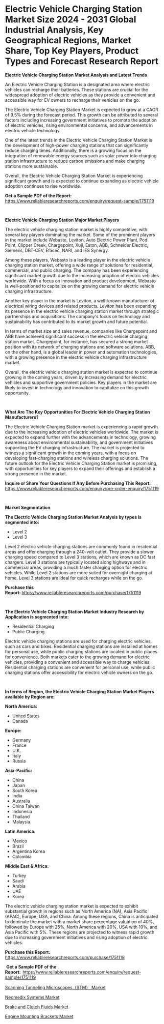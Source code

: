 <p><h1>Electric Vehicle Charging Station Market Size 2024 - 2031 Global Industrial Analysis, Key Geographical Regions, Market Share, Top Key Players, Product Types and Forecast Research Report</h1></p><p><strong>Electric Vehicle Charging Station Market Analysis and Latest Trends</strong></p>
<p><p>An Electric Vehicle Charging Station is a designated area where electric vehicles can recharge their batteries. These stations are crucial for the widespread adoption of electric vehicles as they provide a convenient and accessible way for EV owners to recharge their vehicles on the go. </p><p>The Electric Vehicle Charging Station Market is expected to grow at a CAGR of 9.5% during the forecast period. This growth can be attributed to several factors including increasing government initiatives to promote the adoption of electric vehicles, rising environmental concerns, and advancements in electric vehicle technology.</p><p>One of the latest trends in the Electric Vehicle Charging Station Market is the development of high-power charging stations that can significantly reduce charging times. Additionally, there is a growing focus on the integration of renewable energy sources such as solar power into charging station infrastructure to reduce carbon emissions and make charging stations more sustainable.</p><p>Overall, the Electric Vehicle Charging Station Market is experiencing significant growth and is expected to continue expanding as electric vehicle adoption continues to rise worldwide.</p></p>
<p><strong>Get a Sample PDF of the Report:&nbsp;</strong> <a href="https://www.reliableresearchreports.com/enquiry/request-sample/1751119">https://www.reliableresearchreports.com/enquiry/request-sample/1751119</a></p>
<p>&nbsp;</p>
<p><strong>Electric Vehicle Charging Station Major Market Players</strong></p>
<p><p>The electric vehicle charging station market is highly competitive, with several key players dominating the market. Some of the prominent players in the market include Webasto, Leviton, Auto Electric Power Plant, Pod Point, Clipper Creek, Chargepoint, Xuji, Eaton, ABB, Schneider Electric, Siemens, DBT-CEV, Efacec, NARI, and IES Synergy.</p><p>Among these players, Webasto is a leading player in the electric vehicle charging station market, offering a wide range of solutions for residential, commercial, and public charging. The company has been experiencing significant market growth due to the increasing adoption of electric vehicles worldwide. With a focus on innovation and product development, Webasto is well-positioned to capitalize on the growing demand for electric vehicle charging infrastructure.</p><p>Another key player in the market is Leviton, a well-known manufacturer of electrical wiring devices and related products. Leviton has been expanding its presence in the electric vehicle charging station market through strategic partnerships and acquisitions. The company's focus on technology and sustainability has contributed to its market growth and future potential.</p><p>In terms of market size and sales revenue, companies like Chargepoint and ABB have achieved significant success in the electric vehicle charging station market. Chargepoint, for instance, has secured a strong market position with its network of charging stations and software solutions. ABB, on the other hand, is a global leader in power and automation technologies, with a growing presence in the electric vehicle charging infrastructure market.</p><p>Overall, the electric vehicle charging station market is expected to continue growing in the coming years, driven by increasing demand for electric vehicles and supportive government policies. Key players in the market are likely to invest in technology and innovation to capitalize on this growth opportunity.</p></p>
<p>&nbsp;</p>
<p><strong>What Are The Key Opportunities For Electric Vehicle Charging Station Manufacturers?</strong></p>
<p><p>The Electric Vehicle Charging Station market is experiencing a rapid growth due to the increasing adoption of electric vehicles worldwide. The market is expected to expand further with the advancements in technology, growing awareness about environmental sustainability, and government initiatives supporting the EV charging infrastructure. The market is projected to witness a significant growth in the coming years, with a focus on developing fast-charging stations and wireless charging solutions. The future outlook for the Electric Vehicle Charging Station market is promising, with opportunities for key players to expand their offerings and establish a strong presence in the market.</p></p>
<p><strong>Inquire or Share Your Questions If Any Before Purchasing This Report:</strong> <a href="https://www.reliableresearchreports.com/enquiry/pre-order-enquiry/1751119">https://www.reliableresearchreports.com/enquiry/pre-order-enquiry/1751119</a></p>
<p>&nbsp;</p>
<p><strong>Market Segmentation</strong></p>
<p><strong>The Electric Vehicle Charging Station Market Analysis by types is segmented into:</strong></p>
<p><ul><li>Level 2</li><li>Level 3</li></ul></p>
<p><p>Level 2 electric vehicle charging stations are commonly found in residential areas and offer charging through a 240-volt outlet. They provide a slower charging speed compared to Level 3 stations, which are known as DC fast chargers. Level 3 stations are typically located along highways and in commercial areas, providing a much faster charging option for electric vehicles. While Level 2 stations are more suited for overnight charging at home, Level 3 stations are ideal for quick recharges while on the go.</p></p>
<p><strong>Purchase this Report:&nbsp;</strong><a href="https://www.reliableresearchreports.com/purchase/1751119">https://www.reliableresearchreports.com/purchase/1751119</a></p>
<p>&nbsp;</p>
<p><strong>The Electric Vehicle Charging Station Market Industry Research by Application is segmented into:</strong></p>
<p><ul><li>Residential Charging</li><li>Public Charging</li></ul></p>
<p><p>Electric vehicle charging stations are used for charging electric vehicles, such as cars and bikes. Residential charging stations are installed at homes for personal use, while public charging stations are located in public places for convenience. Both markets cater to the growing demand for electric vehicles, providing a convenient and accessible way to charge vehicles. Residential charging stations are convenient for personal use, while public charging stations offer accessibility for electric vehicle owners on the go.</p></p>
<p>&nbsp;</p>
<p><strong>In terms of Region, the Electric Vehicle Charging Station Market Players available by Region are:</strong></p>
<p>
    <p> <strong> North America: </strong>
        <ul>
            <li>United States</li>
            <li>Canada</li>
        </ul>
        </p> 
    <p> <strong> Europe: </strong>
        <ul>
            <li>Germany</li>
            <li>France</li>
            <li>U.K.</li>
            <li>Italy</li>
            <li>Russia</li>
        </ul>
        </p> 
    <p> <strong> Asia-Pacific: </strong>
        <ul>
            <li>China</li>
            <li>Japan</li>
            <li>South Korea</li>
            <li>India</li>
            <li>Australia</li>
            <li>China Taiwan</li>
            <li>Indonesia</li>
            <li>Thailand</li>
            <li>Malaysia</li>
        </ul>
        </p> 
    <p> <strong> Latin America: </strong>
        <ul>
            <li>Mexico</li>
            <li>Brazil</li>
            <li>Argentina Korea</li>
            <li>Colombia</li>
        </ul>
        </p> 
    <p> <strong> Middle East & Africa: </strong>
        <ul>
            <li>Turkey</li>
            <li>Saudi</li>
            <li>Arabia</li>
            <li>UAE</li>
            <li>Korea</li>
        </ul>
    </p>
    </p>
<p><p>The electric vehicle charging station market is expected to exhibit substantial growth in regions such as North America (NA), Asia Pacific (APAC), Europe, USA, and China. Among these regions, China is anticipated to dominate the market with a market share percentage valuation of 40%, followed by Europe with 25%, North America with 20%, USA with 10%, and Asia Pacific with 5%. These regions are projected to witness rapid growth due to increasing government initiatives and rising adoption of electric vehicles.</p></p>
<p><strong>Purchase this Report: </strong><a href="https://www.reliableresearchreports.com/purchase/1751119">https://www.reliableresearchreports.com/purchase/1751119</a></p>
<p>&nbsp;<strong>Get a Sample PDF of the Report:&nbsp;&nbsp;</strong><a href="https://www.reliableresearchreports.com/enquiry/request-sample/1751119">https://www.reliableresearchreports.com/enquiry/request-sample/1751119</a></p>
<p><strong></strong></p>
<p><p><a href="https://view.publitas.com/reportprime-1/scanning-tunneling-microscopes-stm-market-size-market-share-and-global-market-analysis-report-2023-2030/">Scanning Tunneling Microscopes（STM） Market</a></p><p><a href="https://view.publitas.com/reportprime-1/neomedix-systems-market-research-report-forecasted-for-period-from-2023-2030-by-market-type-market-application-and-region/">Neomedix Systems Market</a></p><p><a href="https://lydian-appliance-61d.notion.site/Brake-and-Clutch-Fluids-Market-Challenges-Opportunities-and-Growth-Drivers-and-Major-Market-Playe-5327b01ad6374152a0e7b775ac1f5a7e">Brake and Clutch Fluids Market</a></p><p><a href="https://github.com/Sherrillcrooksxa8i18ucf2m/Market-Research-Report-List-1/blob/main/engine-mounting-brackets-market.md">Engine Mounting Brackets Market</a></p></p>